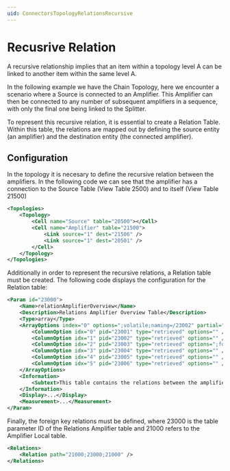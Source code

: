 ```yaml
---
uid: ConnectorsTopologyRelationsRecursive
---
```

# Recusrive Relation

A recursive relationship implies that an item within a topology level A can be linked to another item within the same level A.

In the following example we have the Chain Topology, here we encounter a scenario where a Source is connected to an Amplifier. This Amplifier can then be connected to any number of subsequent amplifiers in a sequence, with only the final one being linked to the Splitter.

To represent this recursive relation, it is essential to create a Relation Table. Within this table, the relations are mapped out by defining the source entity (an amplifier) and the destination entity (the connected amplifier).

## Configuration

In the topology it is necesary to define the recursive relation between the amplifiers. In the following code we can see that the amplifier has a connection to the Source Table (View Table 2500) and to itself (View Table 21500)

```xml
<Topologies>
    <Topology>
        <Cell name="Source" table="20500"></Cell>
        <Cell name="Amplifier" table="21500">
            <Link source="1" dest="21506" />
            <Link source="1" dest="20501" />
        </Cell>
    </Topology>
</Topologies>
```

Additionally in order to represent the recursive relations, a Relation table must be created. The following code displays the configuration for the Relation table:

```xml
<Param id="23000">
    <Name>relationAmplifierOverview</Name>
    <Description>Relations Amplifier Overview Table</Description>
    <Type>array</Type>
    <ArrayOptions index="0" options=";volatile;naming=/23002" partial="true:200">
        <ColumnOption idx="0" pid="23001" type="retrieved" options="" /> <!-- Index of the row -->
        <ColumnOption idx="1" pid="23002" type="retrieved" options="" /> <!-- Name of the relation [Source/Destination] -->
        <ColumnOption idx="2" pid="23003" type="retrieved" options=";foreignKey=21000" />  <!-- Source Amplifier ID (Foreign Key to the Amplifier Local table) -->
        <ColumnOption idx="3" pid="23004" type="retrieved" options="" /> <!-- Source Amplifier Name -->
        <ColumnOption idx="4" pid="23005" type="retrieved" options="" /> <!-- Destination Amplifier ID -->
        <ColumnOption idx="5" pid="23006" type="retrieved" options="" /> <!-- Destination Amplifier Name -->
    </ArrayOptions>
    <Information>
        <Subtext>This table contains the relations between the amplifiers.</Subtext>
    </Information>
    <Display>...</Display>
    <Measurement>...</Measurement>
</Param>
```

Finally, the foreign key relations must be defined, where 23000 is the table parameter ID of the Relations Amplifier table and 21000 refers to the Amplifier Local table.

```xml
<Relations>
    <Relation path="21000;23000;21000" />
</Relations>
```
